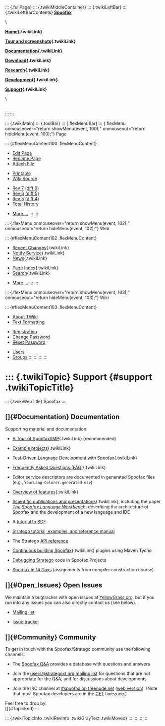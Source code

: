 ::: {.fullPage}
::: {.twikiMiddleContainer}
::: {.twikiLeftBar}
::: {.twikiLeftBarContents}
**[Spoofax](http://www.program-transformation.org/view/Spoofax/WebHome)**

\

**[Home](WebHome){.twikiLink}**

**[Tour and screenshots](Tour){.twikiLink}**

**[Documentation](Documentation){.twikiLink}**

**[Download](Download){.twikiLink}**

**[Research](Research){.twikiLink}**

**[Development](Development){.twikiLink}**

**[Support](Support){.twikiLink}**

\

\
:::
:::

::: {.twikiMain}
::: {.toolBar}
::: {.flexMenuBar}
::: {.flexMenu onmouseover="return showMenu(event, 100);" onmouseout="return hideMenu(event, 100);"}
Page

::: {#flexMenuContent100 .flexMenuContent}
-   [Edit
    Page](http://www.program-transformation.org/edit/Spoofax/Support?t=1536825724)
-   [Rename
    Page](http://www.program-transformation.org/rename/Spoofax/Support)
-   [Attach
    File](http://www.program-transformation.org/attach/Spoofax/Support)

<!-- -->

-   [Printable](http://www.program-transformation.org/view/Spoofax/Support?skin=print.pattern)
-   [Wiki
    Source](http://www.program-transformation.org/view/Spoofax/Support?skin=text&raw=on&contenttype=text/plain)

<!-- -->

-   [Rev
    7](http://www.program-transformation.org/view/Spoofax/Support?rev=1.7)
    [(diff 6)](http://www.program-transformation.org/rdiff/Spoofax/Support?rev1=1.7&rev2=1.6)
-   [Rev
    6](http://www.program-transformation.org/view/Spoofax/Support?rev=1.6)
    [(diff 5)](http://www.program-transformation.org/rdiff/Spoofax/Support?rev1=1.6&rev2=1.5)
-   [Rev
    5](http://www.program-transformation.org/view/Spoofax/Support?rev=1.5)
    [(diff 4)](http://www.program-transformation.org/rdiff/Spoofax/Support?rev1=1.5&rev2=1.4)
-   [Total
    History](http://www.program-transformation.org/rdiff/Spoofax/Support)

<!-- -->

-   [More
    \...](http://www.program-transformation.org/oops/Spoofax/Support?template=oopsmore&param1=1.7&param2=1.7)
:::
:::

::: {.flexMenu onmouseover="return showMenu(event, 102);" onmouseout="return hideMenu(event, 102);"}
Web

::: {#flexMenuContent102 .flexMenuContent}
-   [Recent Changes](WebChanges){.twikiLink}
-   [Notify Service](WebNotify){.twikiLink}
-   [News](WebNews){.twikiLink}

<!-- -->

-   [Page Index](WebIndex){.twikiLink}
-   [Search](WebSearch){.twikiLink}

<!-- -->

-   [More
    \...](http://www.program-transformation.org/oops/Spoofax/Support?template=oopsmore&param1=1.7&param2=1.7)
:::
:::

::: {.flexMenu onmouseover="return showMenu(event, 103);" onmouseout="return hideMenu(event, 103);"}
Wiki

::: {#flexMenuContent103 .flexMenuContent}
-   [About
    TWiki](http://www.program-transformation.org/view/TWiki/WebHome)
-   [Text
    Formatting](http://www.program-transformation.org/view/TWiki/TextFormattingRules)

<!-- -->

-   [Registration](http://www.program-transformation.org/view/TWiki/TWikiRegistration)
-   [Change
    Password](http://www.program-transformation.org/view/TWiki/ChangePassword)
-   [Reset
    Password](http://www.program-transformation.org/view/TWiki/ResetPassword)

<!-- -->

-   [Users](http://www.program-transformation.org/view/Main/TWikiUsers)
-   [Groups](http://www.program-transformation.org/view/Main/TWikiGroups)
:::
:::
:::
:::

::: {.twikiTopic}
Support {#support .twikiTopicTitle}
=======

::: {.twikiWebTitle}
Spoofax
:::

[]{#Documentation} Documentation
--------------------------------

Supporting material and documentation:

-   [A Tour of Spoofax/IMP](Tour){.twikiLink} (recommended)

<!-- -->

-   [Example projects](Examples){.twikiLink}

<!-- -->

-   [Test-Driven Language Development with Spoofax](Testing){.twikiLink}

<!-- -->

-   [Frequently Asked Questions (FAQ)](FAQ){.twikiLink}

<!-- -->

-   Editor service descriptors are documented in generated Spoofax files
    (e.g., `YourLang-Colorer.generated.esv`)

<!-- -->

-   [Overview of features](Features){.twikiLink}

<!-- -->

-   [Scientific publications and presentations](Research){.twikiLink},
    including the paper *[The Spoofax Language
    Workbench](http://researchr.org/publication/KatsVisser2010)*,
    describing the architecture of Spoofax and the development of a new
    language and IDE

<!-- -->

-   A [tutorial to
    SDF](http://hydra.nixos.org/job/strategoxt-docs/strategoxt-manual/html/latest/download/1/manual/chunk-chapter/tutorial-sdf.html)

<!-- -->

-   [Stratego tutorial, examples, and reference
    manual](http://strategoxt.org/Stratego/StrategoDocumentation)

<!-- -->

-   The Stratego [API
    reference](http://releases.strategoxt.org/docs/api/libstratego-lib/stable/docs/)

<!-- -->

-   [Continuous building Spoofax](ContinuousBuildingSpoofax){.twikiLink}
    plugins using Maven Tycho

<!-- -->

-   [Debugging Stratego](http://strategoxt.org/Spoofax/DebugStratego)
    code in Spoofax Projects

<!-- -->

-   [Spoofax in 14 Days](http://strategoxt.org/CC/WebHome) (assignments
    from compiler construction course)

[]{#Open_Issues} Open Issues
----------------------------

We maintain a bugtracker with open issues at
[YellowGrass.org](http://yellowgrass.org/project/Spoofax), but if you
run into any issues you can also directly contact us (see below).

-   [Mailing list](https://mailman.st.ewi.tudelft.nl/listinfo/users)

<!-- -->

-   [Issue tracker](http://yellowgrass.org/project/Spoofax)

[]{#Community} Community
------------------------

To get in touch with the Spoofax/Stratego community use the following
channels:

-   The [Spoofax Q&A](http://yellowgrass.org/questions/Spoofax) provides
    a database with questions and answers

<!-- -->

-   Join the [users\@strategoxt.org mailing
    list](https://mailman.st.ewi.tudelft.nl/listinfo/users) for
    questions that are not appropriate for the Q&A, and for discussions
    about developments

<!-- -->

-   Join the IRC channel at [\#spoofax on
    freenode.net](irc://irc.freenode.net/stratego) ([web
    version](http://java.freenode.net/index.php?channel=spoofax)). (Note
    that most Spoofax developers are in the
    [CET](http://www.timeanddate.com/worldclock/custom.html?cities=16)
    timezone.)

Feel free to drop by!\
[]{#TopicEnd}
:::

::: {.twikiTopicInfo .twikiRevInfo .twikiGrayText .twikiMoved}
:::
:::
:::
:::
